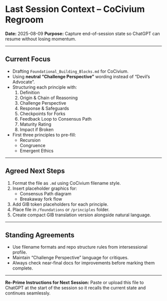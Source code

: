 # Last Session Context – CoCivium Regroom

**Date:** 2025-08-09
**Purpose:** Capture end-of-session state so ChatGPT can resume without losing momentum.

---

## Current Focus
- Drafting `Foundational_Building_Blocks.md` for CoCivium.
- Using **neutral “Challenge Perspective”** wording instead of “Devil’s Advocate”.
- Structuring each principle with:
  1. Definition
  2. Origin & Chain of Reasoning
  3. Challenge Perspective
  4. Response & Safeguards
  5. Checkpoints for Forks
  6. Feedback Loop to Consensus Path
  7. Maturity Rating
  8. Impact if Broken
- First three principles to pre-fill:
  - Recursion
  - Congruence
  - Emergent Ethics

---

## Agreed Next Steps
1. Format the file as `.md` using CoCivium filename style.
2. Insert placeholder graphics for:
   - Consensus Path diagram
   - Breakaway fork flow
3. Add GIB token placeholders for each principle.
4. Place file in `/foundations` or `/principles` folder.
5. Create compact GIB translation version alongside natural language.

---

## Standing Agreements
- Use filename formats and repo structure rules from intersessional profile.
- Maintain “Challenge Perspective” language for critiques.
- Always check near-final docs for improvements before marking them complete.

---

**Re-Prime Instructions for Next Session:**
Paste or upload this file to ChatGPT at the start of the session so it recalls the current state and continues seamlessly.

